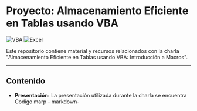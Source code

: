 # Proyecto: Almacenamiento Eficiente en Tablas usando VBA
![VBA](https://img.shields.io/badge/VBA-Excel-blueviolet?style=flat-square)
![Excel](https://img.shields.io/badge/Excel-2010%2B-green?style=flat-square)

Este repositorio contiene material y recursos relacionados con la charla "Almacenamiento Eficiente en Tablas usando VBA: Introducción a Macros". 

---


## Contenido

- **Presentación:** La presentación utilizada durante la charla se encuentra Codigo  marp - markdown-


